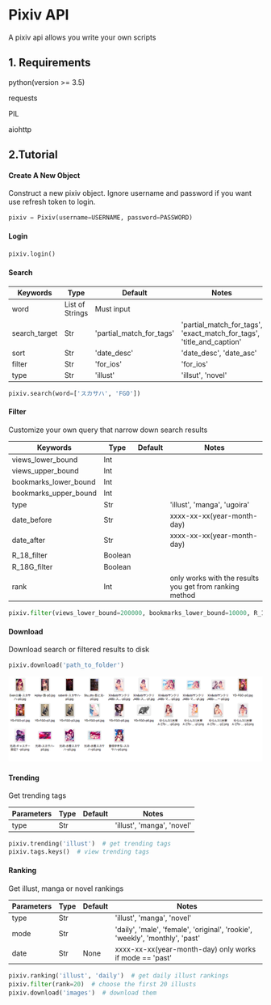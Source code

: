 # Pixiv API
A pixiv api allows you write your own scripts


## 1. Requirements

python(version >= 3.5)

requests

PIL

aiohttp
   
## 2.Tutorial

#### Create A New Object

Construct a new pixiv object. Ignore username and password if you want use refresh token to login.

```python
pixiv = Pixiv(username=USERNAME, password=PASSWORD)
```

#### Login

```python
pixiv.login()
```

#### Search

Keywords | Type | Default | Notes
--- | --- | --- | ---
word | List of Strings | Must input | 
search_target | Str | 'partial_match_for_tags' | 'partial_match_for_tags', 'exact_match_for_tags', 'title_and_caption'
sort | Str | 'date_desc' | 'date_desc', 'date_asc'
filter | Str | 'for_ios' | 'for_ios'
type | Str | 'illust' | 'illsut', 'novel'

```python
pixiv.search(word=['スカサハ', 'FGO'])
```

#### Filter

Customize your own query that narrow down search results

Keywords | Type | Default | Notes
--- | --- | --- | ---
views_lower_bound | Int |  |
views_upper_bound | Int |  |
bookmarks_lower_bound | Int |  |
bookmarks_upper_bound | Int |  |
type | Str |  | 'illust', 'manga', 'ugoira'
date_before | Str |  | xxxx-xx-xx(year-month-day)
date_after | Str |  | xxxx-xx-xx(year-month-day)
R_18_filter | Boolean |  |
R_18G_filter | Boolean |  |
rank | Int | | only works with the results you get from ranking method

```python
pixiv.filter(views_lower_bound=200000, bookmarks_lower_bound=10000, R_18_filter=True, R_18G_filter=True)
```

#### Download

Download search or filtered results to disk

```python
pixiv.download('path_to_folder')
```

![demo](https://github.com/waka93/PixivDownloader/blob/master/demo/20180702-023013.png)

#### Trending

Get trending tags

Parameters | Type | Default | Notes
--- | --- | --- | ---
type | Str | | 'illust', 'manga', 'novel'

```python
pixiv.trending('illust')  # get trending tags
pixiv.tags.keys()  # view trending tags
```

#### Ranking

Get illust, manga or novel rankings

Parameters | Type | Default | Notes
--- | --- | --- | ---
type | Str | | 'illust', 'manga', 'novel'
mode | Str | | 'daily', 'male', 'female', 'original', 'rookie', 'weekly', 'monthly', 'past'
date | Str | None | xxxx-xx-xx(year-month-day) only works if mode == 'past'

```python
pixiv.ranking('illust', 'daily')  # get daily illust rankings
pixiv.filter(rank=20)  # choose the first 20 illusts
pixiv.download('images')  # download them
```



